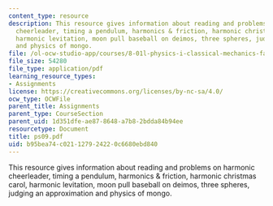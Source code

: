 ```yaml
---
content_type: resource
description: This resource gives information about reading and problems on harmonic
  cheerleader, timing a pendulum, harmonics & friction, harmonic christmas carol,
  harmonic levitation, moon pull baseball on deimos, three spheres, judging an approximation
  and physics of mongo.
file: /ol-ocw-studio-app/courses/8-01l-physics-i-classical-mechanics-fall-2005/b95bea74c021127924220c6680ebd840_ps09.pdf
file_size: 54280
file_type: application/pdf
learning_resource_types:
- Assignments
license: https://creativecommons.org/licenses/by-nc-sa/4.0/
ocw_type: OCWFile
parent_title: Assignments
parent_type: CourseSection
parent_uid: 1d351dfe-ae87-8648-a7b8-2bdda84b94ee
resourcetype: Document
title: ps09.pdf
uid: b95bea74-c021-1279-2422-0c6680ebd840
---
```

This resource gives information about reading and problems on harmonic cheerleader, timing a pendulum, harmonics & friction, harmonic christmas carol, harmonic levitation, moon pull baseball on deimos, three spheres, judging an approximation and physics of mongo.